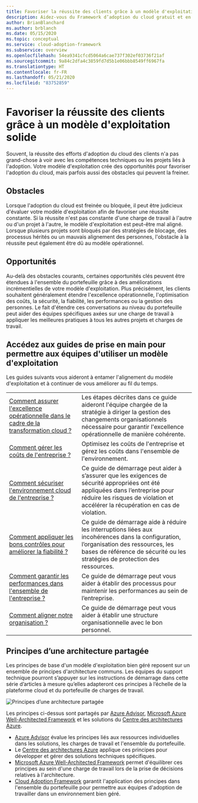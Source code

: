 ```yaml
---
title: Favoriser la réussite des clients grâce à un modèle d'exploitation solide
description: Aidez-vous du Framework d’adoption du cloud gratuit et en libre-service et d’autres outils pour prendre des décisions d’adoption du cloud qui assureront la réussite de vos clients.
author: BrianBlanchard
ms.author: brblanch
ms.date: 05/15/2020
ms.topic: conceptual
ms.service: cloud-adoption-framework
ms.subservice: overview
ms.openlocfilehash: 54ea9341cfcd5064a6cae737f302ef03736f21af
ms.sourcegitcommit: 9a84c2dfa4c3859fd7d5b1e06bbb8549ff6967fa
ms.translationtype: HT
ms.contentlocale: fr-FR
ms.lasthandoff: 05/21/2020
ms.locfileid: "83752859"
---
```

# <a name="enable-customer-success-with-a-sound-operating-model"></a>Favoriser la réussite des clients grâce à un modèle d'exploitation solide

Souvent, la réussite des efforts d'adoption du cloud des clients n'a pas grand-chose à voir avec les compétences techniques ou les projets liés à l'adoption. Votre modèle d'exploitation crée des opportunités pour favoriser l'adoption du cloud, mais parfois aussi des obstacles qui peuvent la freiner.

## <a name="blockers"></a>Obstacles

Lorsque l'adoption du cloud est freinée ou bloquée, il peut être judicieux d'évaluer votre modèle d'exploitation afin de favoriser une réussite constante. Si la réussite n'est pas constante d'une charge de travail à l'autre ou d'un projet à l'autre, le modèle d'exploitation est peut-être mal aligné. Lorsque plusieurs projets sont bloqués par des stratégies de blocage, des processus hérités ou un mauvais alignement des personnes, l'obstacle à la réussite peut également être dû au modèle opérationnel.

## <a name="opportunities"></a>Opportunités

Au-delà des obstacles courants, certaines opportunités clés peuvent être étendues à l'ensemble du portefeuille grâce à des améliorations incrémentielles de votre modèle d'exploitation. Plus précisément, les clients souhaitent généralement étendre l'excellence opérationnelle, l'optimisation des coûts, la sécurité, la fiabilité, les performances ou la gestion des personnes. Le fait d'étendre ces conversations au niveau du portefeuille peut aider des équipes spécifiques axées sur une charge de travail à appliquer les meilleures pratiques à tous les autres projets et charges de travail.

## <a name="get-start-guides-to-enable-teams-through-an-operating-model"></a>Accédez aux guides de prise en main pour permettre aux équipes d'utiliser un modèle d'exploitation

Les guides suivants vous aideront à entamer l'alignement du modèle d'exploitation et à continuer de vous améliorer au fil du temps.

|                                                                                     |                                                                                                                                |
|-------------------------------------------------------------------------------------|--------------------------------------------------------------------------------------------------------------------------------|
| [Comment assurer l'excellence opérationnelle dans le cadre de la transformation cloud ?](./operational-excellence.md)                   | Les étapes décrites dans ce guide aideront l'équipe chargée de la stratégie à diriger la gestion des changements organisationnels nécessaire pour garantir l'excellence opérationnelle de manière cohérente. |
| [Comment gérer les coûts de l'entreprise ?](./manage-costs.md)                                          | Optimisez les coûts de l'entreprise et gérez les coûts dans l'ensemble de l'environnement.                                                                           |
| [Comment sécuriser l'environnement cloud de l'entreprise ?](./security.md)             | Ce guide de démarrage peut aider à s’assurer que les exigences de sécurité appropriées ont été appliquées dans l’entreprise pour réduire les risques de violation et accélérer la récupération en cas de violation.                                       |
| [Comment appliquer les bons contrôles pour améliorer la fiabilité ?](./reliability.md)                   | Ce guide de démarrage aide à réduire les interruptions liées aux incohérences dans la configuration, l’organisation des ressources, les bases de référence de sécurité ou les stratégies de protection des ressources. |
| [Comment garantir les performances dans l'ensemble de l'entreprise ?](./performance.md)                               | Ce guide de démarrage peut vous aider à établir des processus pour maintenir les performances au sein de l’entreprise.                               |
| [Comment aligner notre organisation ?](./org-alignment.md)                               | Ce guide de démarrage peut vous aider à établir une structure organisationnelle avec le bon personnel.                               |

## <a name="shared-architecture-principles"></a>Principes d’une architecture partagée

Les principes de base d'un modèle d'exploitation bien géré reposent sur un ensemble de principes d'architecture communs. Les équipes du support technique pourront s’appuyer sur les instructions de démarrage dans cette série d’articles à mesure qu’elles adapteront ces principes à l’échelle de la plateforme cloud et du portefeuille de charges de travail.

![Principes d’une architecture partagée](../_images/shared-principles.png)

Les principes ci-dessus sont partagés par [Azure Advisor](https://docs.microsoft.com/azure/advisor/advisor-overview), [Microsoft Azure Well-Architected Framework](https://docs.microsoft.com/azure/architecture/framework) et les solutions du [Centre des architectures Azure](https://docs.microsoft.com/azure/architecture).

- [Azure Advisor](https://docs.microsoft.com/azure/advisor/advisor-overview) évalue les principes liés aux ressources individuelles dans les solutions, les charges de travail et l'ensemble du portefeuille.
- Le [Centre des architectures Azure](https://docs.microsoft.com/azure/architecture) applique ces principes pour développer et gérer des solutions techniques spécifiques.
- [Microsoft Azure Well-Architected Framework](https://docs.microsoft.com/azure/architecture/framework) permet d'équilibrer ces principes au sein d'une charge de travail lors de la prise de décisions relatives à l'architecture.
- [Cloud Adoption Framework](../index.yml) garantit l'application des principes dans l'ensemble du portefeuille pour permettre aux équipes d'adoption de travailler dans un environnement bien géré.

